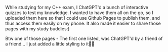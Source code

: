 While studying for my C++ exam, I ChatGPT'd a bunch of interactive quizzes to test my knowledge. I wanted to have them all on the go, so I uploaded them here so that I could use Github Pages to publish them, and thus access them easily on my phone.
It also made it easier to share those pages with my study buddies:)

Btw one of those pages - The first one listed, was ChatGPT'd by a friend of a friend... I just added a little styling to it😶‍🌫️
